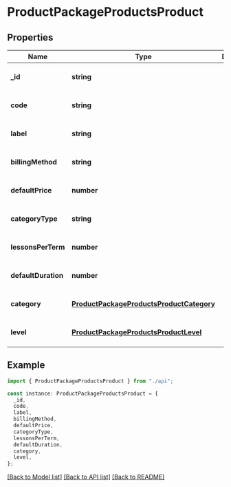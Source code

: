 # ProductPackageProductsProduct

## Properties

| Name                | Type                                                                                  | Description | Notes                             |
| ------------------- | ------------------------------------------------------------------------------------- | ----------- | --------------------------------- |
| **\_id**            | **string**                                                                            |             | [optional] [default to undefined] |
| **code**            | **string**                                                                            |             | [optional] [default to undefined] |
| **label**           | **string**                                                                            |             | [optional] [default to undefined] |
| **billingMethod**   | **string**                                                                            |             | [optional] [default to undefined] |
| **defaultPrice**    | **number**                                                                            |             | [optional] [default to undefined] |
| **categoryType**    | **string**                                                                            |             | [optional] [default to undefined] |
| **lessonsPerTerm**  | **number**                                                                            |             | [optional] [default to undefined] |
| **defaultDuration** | **number**                                                                            |             | [optional] [default to undefined] |
| **category**        | [**ProductPackageProductsProductCategory**](ProductPackageProductsProductCategory.md) |             | [optional] [default to undefined] |
| **level**           | [**ProductPackageProductsProductLevel**](ProductPackageProductsProductLevel.md)       |             | [optional] [default to undefined] |

## Example

```typescript
import { ProductPackageProductsProduct } from "./api";

const instance: ProductPackageProductsProduct = {
  _id,
  code,
  label,
  billingMethod,
  defaultPrice,
  categoryType,
  lessonsPerTerm,
  defaultDuration,
  category,
  level,
};
```

[[Back to Model list]](../README.md#documentation-for-models) [[Back to API list]](../README.md#documentation-for-api-endpoints) [[Back to README]](../README.md)
